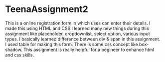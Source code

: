 # TeenaAssignment2

This is a online registration form in which uses can enter their details. I made this using HTML and CSS.I learned many new things during this assignment like placeholder, dropdownlist, select option, various input types.
I basically learned difference between div & span in this assignment. I used table for making this form. There is some css concept like box-shadow.
This assignment is really helpful for a begineer to enhance html and css skills.
